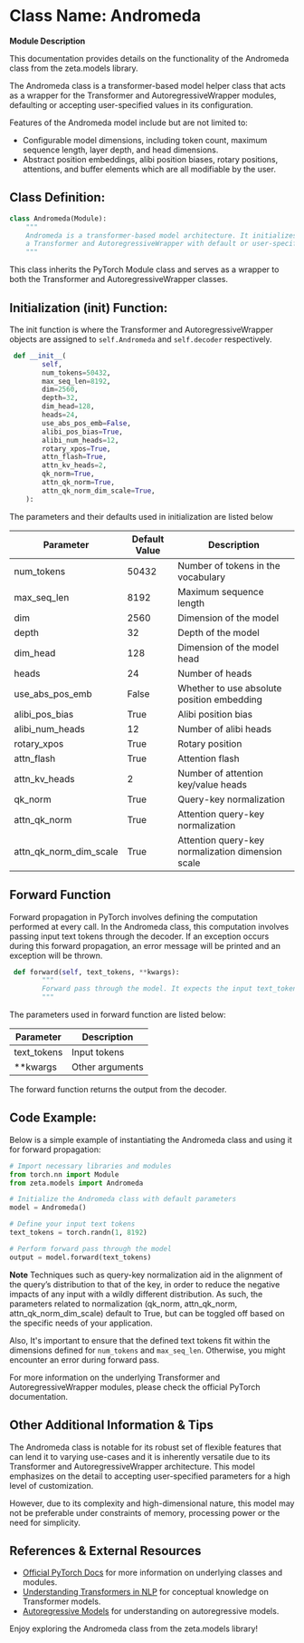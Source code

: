 # Class Name: Andromeda
**Module Description**

This documentation provides details on the functionality of the Andromeda class from the zeta.models library. 

The Andromeda class is a transformer-based model helper class that acts as a wrapper for the Transformer and AutoregressiveWrapper modules, defaulting or accepting user-specified values in its configuration. 

Features of the Andromeda model include but are not limited to: 
- Configurable model dimensions, including token count, maximum sequence length, layer depth, and head dimensions.
- Abstract position embeddings, alibi position biases, rotary positions, attentions, and buffer elements which are all modifiable by the user.

## Class Definition:

```python
class Andromeda(Module):
    """
    Andromeda is a transformer-based model architecture. It initializes with
    a Transformer and AutoregressiveWrapper with default or user-specified parameters.
    """
```
This class inherits the PyTorch Module class and serves as a wrapper to both the Transformer and AutoregressiveWrapper classes. 

## Initialization (__init__) Function:
The init function is where the Transformer and AutoregressiveWrapper objects are assigned to `self.Andromeda` and `self.decoder` respectively. 

```python
 def __init__(
        self,
        num_tokens=50432,
        max_seq_len=8192,
        dim=2560,
        depth=32,
        dim_head=128,
        heads=24,
        use_abs_pos_emb=False,
        alibi_pos_bias=True,
        alibi_num_heads=12,
        rotary_xpos=True,
        attn_flash=True,
        attn_kv_heads=2,
        qk_norm=True,
        attn_qk_norm=True,
        attn_qk_norm_dim_scale=True,
    ):
```

The parameters and their defaults used in initialization are listed below

| Parameter | Default Value | Description |
| ------------- | ------------- | ------------- |
| num_tokens | 50432 | Number of tokens in the vocabulary |
| max_seq_len  | 8192 | Maximum sequence length |
| dim  | 2560 | Dimension of the model |
| depth  | 32 | Depth of the model |
| dim_head  | 128 | Dimension of the model head |
| heads | 24 | Number of heads |
| use_abs_pos_emb  | False | Whether to use absolute position embedding |
| alibi_pos_bias  | True | Alibi position bias |
| alibi_num_heads  | 12 | Number of alibi heads |
| rotary_xpos | True | Rotary position |
| attn_flash | True | Attention flash |
| attn_kv_heads | 2 | Number of attention key/value heads |
| qk_norm | True | Query-key normalization |
| attn_qk_norm | True | Attention query-key normalization |
| attn_qk_norm_dim_scale | True | Attention query-key normalization dimension scale |

## Forward Function
Forward propagation in PyTorch involves defining the computation performed at every call. In the Andromeda class, this computation involves passing input text tokens through the decoder. If an exception occurs during this forward propagation, an error message will be printed and an exception will be thrown.

```python
 def forward(self, text_tokens, **kwargs):
        """
        Forward pass through the model. It expects the input text_tokens.
        """
 ```
The parameters used in forward function are listed below:

| Parameter | Description |
| ------------- | ------------- |
| text_tokens | Input tokens |
| **kwargs | Other arguments |

The forward function returns the output from the decoder.

## Code Example:
Below is a simple example of instantiating the Andromeda class and using it for forward propagation:

```python
# Import necessary libraries and modules
from torch.nn import Module
from zeta.models import Andromeda

# Initialize the Andromeda class with default parameters
model = Andromeda()

# Define your input text tokens
text_tokens = torch.randn(1, 8192)

# Perform forward pass through the model
output = model.forward(text_tokens)
```

**Note** 
Techniques such as query-key normalization aid in the alignment of the query’s distribution to that of the key, in order to reduce the negative impacts of any input with a wildly different distribution. As such, the parameters related to normalization (qk_norm, attn_qk_norm, attn_qk_norm_dim_scale) default to True, but can be toggled off based on the specific needs of your application.

Also, It's important to ensure that the defined text tokens fit within the dimensions defined for `num_tokens` and `max_seq_len`. Otherwise, you might encounter an error during forward pass. 

For more information on the underlying Transformer and AutoregressiveWrapper modules, please check the official PyTorch documentation. 

## Other Additional Information & Tips 
The Andromeda class is notable for its robust set of flexible features that can lend it to varying use-cases and it is inherently versatile due to its Transformer and AutoregressiveWrapper architecture. This model emphasizes on the detail to accepting user-specified parameters for a high level of customization. 

However, due to its complexity and high-dimensional nature, this model may not be preferable under constraints of memory, processing power or the need for simplicity. 

## References & External Resources

- [Official PyTorch Docs](https://pytorch.org/docs/stable/nn.html) for more information on underlying classes and modules.
- [Understanding Transformers in NLP](https://towardsdatascience.com/transformers-141e32e69591) for conceptual knowledge on Transformer models.
- [Autoregressive Models](https://machinelearningmastery.com/autoregression-models-time-series-forecasting-python/) for understanding on autoregressive models. 

Enjoy exploring the Andromeda class from the zeta.models library!
